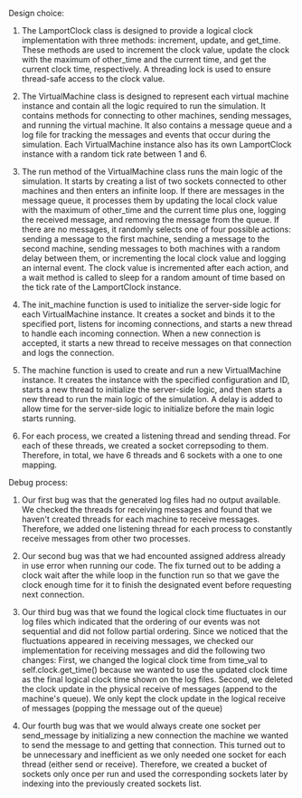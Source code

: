 Design choice:

1. The LamportClock class is designed to provide a logical clock implementation with three methods: increment, update, and get_time. These methods are used to increment the clock value, update the clock with the maximum of other_time and the current time, and get the current clock time, respectively. A threading lock is used to ensure thread-safe access to the clock value.

2. The VirtualMachine class is designed to represent each virtual machine instance and contain all the logic required to run the simulation. It contains methods for connecting to other machines, sending messages, and running the virtual machine. It also contains a message queue and a log file for tracking the messages and events that occur during the simulation. Each VirtualMachine instance also has its own LamportClock instance with a random tick rate between 1 and 6.

3. The run method of the VirtualMachine class runs the main logic of the simulation. It starts by creating a list of two sockets connected to other machines and then enters an infinite loop. If there are messages in the message queue, it processes them by updating the local clock value with the maximum of other_time and the current time plus one, logging the received message, and removing the message from the queue. If there are no messages, it randomly selects one of four possible actions: sending a message to the first machine, sending a message to the second machine, sending messages to both machines with a random delay between them, or incrementing the local clock value and logging an internal event. The clock value is incremented after each action, and a wait method is called to sleep for a random amount of time based on the tick rate of the LamportClock instance.

4. The init_machine function is used to initialize the server-side logic for each VirtualMachine instance. It creates a socket and binds it to the specified port, listens for incoming connections, and starts a new thread to handle each incoming connection. When a new connection is accepted, it starts a new thread to receive messages on that connection and logs the connection.

5. The machine function is used to create and run a new VirtualMachine instance. It creates the instance with the specified configuration and ID, starts a new thread to initialize the server-side logic, and then starts a new thread to run the main logic of the simulation. A delay is added to allow time for the server-side logic to initialize before the main logic starts running.

6. For each process, we created a listening thread and sending thread. For each of these threads, we created a socket correpsoding to them. Therefore, in total, we have 6 threads and 6 sockets with a one to one mapping.

Debug process:

1. Our first bug was that the generated log files had no output available. We checked the threads for receiving messages and found that we haven't created threads for each machine to receive messages. Therefore, we added one listening thread for each process to constantly receive messages from other two processes.

2. Our second bug was that we had encounted assigned address already in use error when running our code. The fix turned out to be adding a clock wait after the while loop in the function run so that we gave the clock enough time for it to finish the designated event before requesting next connection.

3. Our third bug was that we found the logical clock time fluctuates in our log files which indicated that the ordering of our events was not sequential and did not follow partial ordering. Since we noticed that the fluctuations appeared in receiving messages, we checked our implementation for receiving messages and did the following two changes: First, we changed the logical clock time from time_val to self.clock.get_time() because we wanted to use the updated clock time as the final logical clock time shown on the log files. Second, we deleted the clock update in the physical receive of messages (append to the machine's queue). We only kept the clock update in the logical receive of messages (popping the message out of the queue)

4. Our fourth bug was that we would always create one socket per send_message by initializing a new connection the machine we wanted to send the message to and getting that connection. This turned out to be unnecessary and inefficient as we only needed one socket for each thread (either send or receive). Therefore, we created a bucket of sockets only once per run and used the corresponding sockets later by indexing into the previously created sockets list.